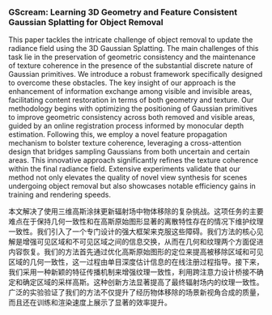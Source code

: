### GScream: Learning 3D Geometry and Feature Consistent Gaussian Splatting for Object Removal

This paper tackles the intricate challenge of object removal to update the radiance field using the 3D Gaussian Splatting. The main challenges of this task lie in the preservation of geometric consistency and the maintenance of texture coherence in the presence of the substantial discrete nature of Gaussian primitives. We introduce a robust framework specifically designed to overcome these obstacles. The key insight of our approach is the enhancement of information exchange among visible and invisible areas, facilitating content restoration in terms of both geometry and texture. Our methodology begins with optimizing the positioning of Gaussian primitives to improve geometric consistency across both removed and visible areas, guided by an online registration process informed by monocular depth estimation. Following this, we employ a novel feature propagation mechanism to bolster texture coherence, leveraging a cross-attention design that bridges sampling Gaussians from both uncertain and certain areas. This innovative approach significantly refines the texture coherence within the final radiance field. Extensive experiments validate that our method not only elevates the quality of novel view synthesis for scenes undergoing object removal but also showcases notable efficiency gains in training and rendering speeds.

本文解决了使用三维高斯涂抹更新辐射场中物体移除的复杂挑战。这项任务的主要难点在于保持几何一致性和在高斯原始图形显著的离散特性存在的情况下维护纹理一致性。我们引入了一个专门设计的强大框架来克服这些障碍。我们方法的核心见解是增强可见区域和不可见区域之间的信息交换，从而在几何和纹理两个方面促进内容恢复。我们的方法首先通过优化高斯原始图形的定位来提高被移除区域和可见区域的几何一致性，这一过程由单目深度估计信息的在线注册过程指导。接下来，我们采用一种新颖的特征传播机制来增强纹理一致性，利用跨注意力设计桥接不确定和确定区域的采样高斯。这种创新方法显著提高了最终辐射场内的纹理一致性。广泛的实验验证了我们的方法不仅提升了经历物体移除的场景新视角合成的质量，而且还在训练和渲染速度上展示了显著的效率提升。
